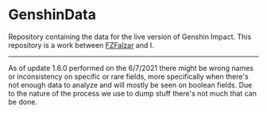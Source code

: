# GenshinData
Repository containing the data for the live version of Genshin Impact. This repository is a work between [FZFalzar](https://github.com/FZFalzar) and I.

---

As of update 1.6.0 performed on the 6/7/2021 there might be wrong names or inconsistency on specific or rare fields, more specifically when there's not enough data to analyze and will mostly be seen on boolean fields. Due to the nature of the process we use to dump stuff there's not much that can be done.
